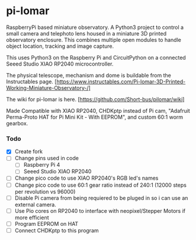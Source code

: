 # pi-lomar
RaspberryPi based miniature observatory.
A Python3 project to control a small camera and telephoto lens housed in a miniature 3D printed observatory enclosure.
This combines multiple open modules to handle object location, tracking and image capture.

This uses Python3 on the Raspberry Pi and CircuitPython on a connected Seeed Studio XIAO RP2040 microcontroller.

The physical telescope, mechanism and dome is buildable from the Instructables page.
[https://www.instructables.com/Pi-lomar-3D-Printed-Working-Miniature-Observatory-/]

The wiki for pi-lomar is here.
[https://github.com/Short-bus/pilomar/wiki]

Made Compatible with XIAO RP2040, CHDKptp instead of Pi cam,
"Adafruit Perma-Proto HAT for Pi Mini Kit - 
With EEPROM", and custom 60:1 worm gearbox.

### Todo
- [x] Create fork
- [ ] Change pins used in code
  - [ ] Raspberry Pi 4
  - [ ] Seeed Studio XIAO RP2040
- [ ] Change pico code to use XIAO RP2040's RGB led's names
- [ ] Change pico code to use 60:1 gear ratio instead of 240:1 (12000 steps per revolution vs 96000)
- [ ] Disable Pi camera from being requiered to be pluged in so i can use an external camera.
- [ ] Use Pio cores on RP2040 to interface with neopixel/Stepper Motors if more efficient
- [ ] Program EEPROM on HAT
- [ ] Connect CHDKptp to this program
